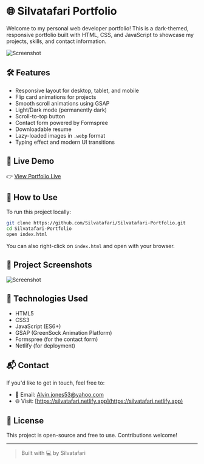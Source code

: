 # 🌐 Silvatafari Portfolio

Welcome to my personal web developer portfolio! This is a dark-themed, responsive portfolio built with HTML, CSS, and JavaScript to showcase my projects, skills, and contact information.

![Screenshot](https://i.imgur.com/1eKz1jq.png)

## 🛠️ Features

- Responsive layout for desktop, tablet, and mobile
- Flip card animations for projects
- Smooth scroll animations using GSAP
- Light/Dark mode (permanently dark)
- Scroll-to-top button
- Contact form powered by Formspree
- Downloadable resume
- Lazy-loaded images in `.webp` format
- Typing effect and modern UI transitions

## 🚀 Live Demo

👉 [View Portfolio Live](https://silvatafari.netlify.app)

## 📁 How to Use

To run this project locally:

```bash
git clone https://github.com/Silvatafari/Silvatafari-Portfolio.git
cd Silvatafari-Portfolio
open index.html
```

You can also right-click on `index.html` and open with your browser.

## 📸 Project Screenshots

![Screenshot](https://i.imgur.com/XyLMLUD.png)

## 🔧 Technologies Used

- HTML5
- CSS3
- JavaScript (ES6+)
- GSAP (GreenSock Animation Platform)
- Formspree (for the contact form)
- Netlify (for deployment)

## 📬 Contact

If you'd like to get in touch, feel free to:

- 📧 Email: Alvin.jones53@yahoo.com
- 🌐 Visit: [https://silvatafari.netlify.app](https://silvatafari.netlify.app)

## 📄 License

This project is open-source and free to use. Contributions welcome!

---

> Built with 💻 by Silvatafari
